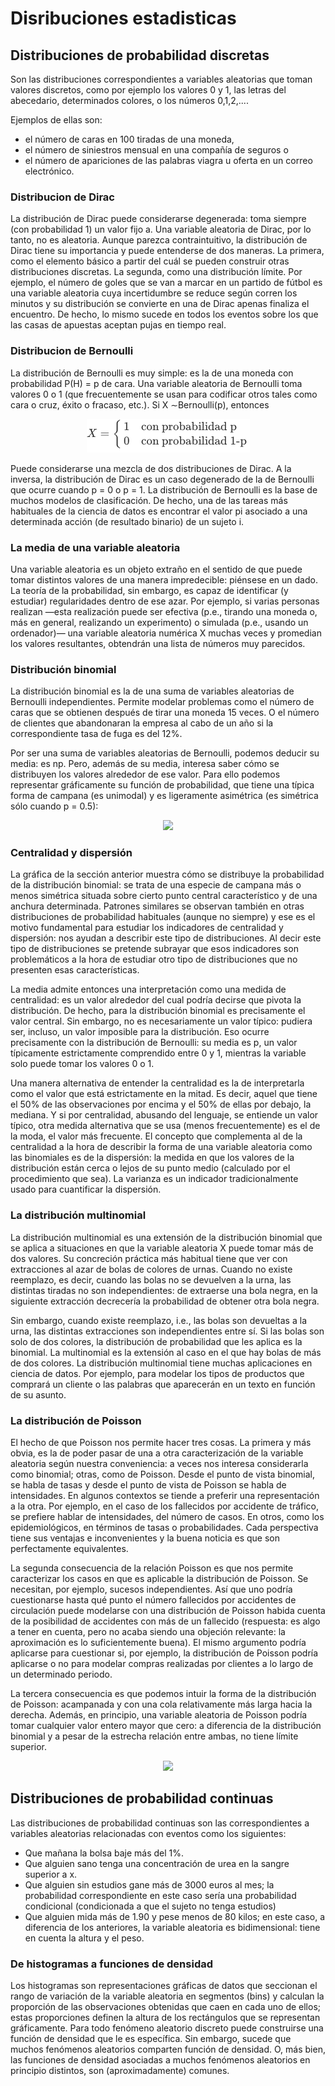 # Disribuciones estadisticas

## Distribuciones de probabilidad discretas
<p>Son las distribuciones correspondientes a variables aleatorias que toman valores discretos, como por ejemplo los valores 0 y 1, las letras del abecedario, determinados colores, o los números 0,1,2,....</p>

Ejemplos de ellas son:
* el número de caras en 100 tiradas de una moneda,
* el número de siniestros mensual en una compañía de seguros o
* el número de apariciones de las palabras viagra u oferta en un correo electrónico.

### Distribucion de Dirac
<p>La distribución de Dirac puede considerarse degenerada: toma siempre (con probabilidad 1) un valor fijo a. Una variable aleatoria de Dirac, por lo tanto, no es aleatoria. Aunque parezca contraintuitivo, la distribución de Dirac tiene su importancia y puede entenderse de dos maneras. La primera, como el elemento básico a partir del cuál se pueden construir otras distribuciones discretas.
La segunda, como una distribución límite. Por ejemplo, el número de goles que se van a marcar en un partido de fútbol es una variable aleatoria cuya incertidumbre se reduce según corren los minutos y su distribución se convierte en una de Dirac apenas finaliza el encuentro. De hecho, lo mismo sucede en todos los eventos sobre los que las casas de apuestas aceptan pujas en tiempo real.</p>

### Distribucion de Bernoulli
<p>La distribución de Bernoulli es muy simple: es la de una moneda con probabilidad P(H) = p de cara. Una variable aleatoria de Bernoulli toma valores 0 o 1 (que frecuentemente se usan para codificar otros tales como cara o cruz, éxito o fracaso, etc.). Si X ∼Bernoulli(p), entonces</p>

<p align="center">
  <img src="imagen.png" />
</p>

<p>Puede considerarse una mezcla de dos distribuciones de Dirac. A la inversa, la distribución de Dirac es un caso degenerado de la de Bernoulli que ocurre cuando 
p = 0 o p = 1.
La distribución de Bernoulli es la base de muchos modelos de clasificación. De hecho, una de las tareas más habituales de la ciencia de datos es encontrar el valor pi asociado a una determinada acción (de resultado binario) de un sujeto i.</p>

### La media de una variable aleatoria
<p>Una variable aleatoria es un objeto extraño en el sentido de que puede tomar distintos valores de una manera impredecible: piénsese en un dado. La teoría de la probabilidad, sin embargo, es capaz de identificar (y estudiar) regularidades dentro de ese azar. Por ejemplo, si varias personas realizan —esta realización puede ser efectiva (p.e., tirando una moneda o, más en general, realizando un experimento) o simulada (p.e., usando un ordenador)— una variable aleatoria numérica X muchas veces y promedian los valores resultantes, obtendrán una lista de números muy parecidos.</p>

### Distribución binomial
<p>La distribución binomial es la de una suma de variables aleatorias de Bernoulli independientes. Permite modelar problemas como el número de caras que se obtienen después de tirar una moneda 15 veces. O el número de clientes que abandonaran la empresa al cabo de un año si la correspondiente tasa de fuga es del 12%.</p>
<p>Por ser una suma de variables aleatorias de Bernoulli, podemos deducir su media: es np. Pero, además de su media, interesa saber cómo se distribuyen los valores alrededor de ese valor. Para ello podemos representar gráficamente su función de probabilidad, que tiene una típica forma de campana (es unimodal) y es ligeramente asimétrica (es simétrica sólo cuando p = 0.5):</p>

<p align="center">
  <img src="https://datanalytics.com/libro_estadistica/_main_files/figure-html/unnamed-chunk-48-1.png" />
</p>

### Centralidad y dispersión
<p>La gráfica de la sección anterior muestra cómo se distribuye la probabilidad de la distribución binomial: se trata de una especie de campana más o menos simétrica situada sobre cierto punto central característico y de una anchura determinada. Patrones similares se observan también en otras distribuciones de probabilidad habituales (aunque no siempre) y ese es el motivo fundamental para estudiar los indicadores de centralidad y dispersión: nos ayudan a describir este tipo de distribuciones. Al decir este tipo de distribuciones se pretende subrayar que esos indicadores son problemáticos a la hora de estudiar otro tipo de distribuciones que no presenten esas características.</p>
<p>La media admite entonces una interpretación como una medida de centralidad: es un valor alrededor del cual podría decirse que pivota la distribución. De hecho, para la distribución binomial es precisamente el valor central. Sin embargo, no es necesariamente un valor típico: pudiera ser, incluso, un valor imposible para la distribución. Eso ocurre precisamente con la distribución de Bernoulli: su media es p, un valor típicamente estrictamente comprendido entre 0 y 1, mientras la variable solo puede tomar los valores 0 o 1.</p>
<p>Una manera alternativa de entender la centralidad es la de interpretarla como el valor que está estrictamente en la mitad. Es decir, aquel que tiene el 50% de las observaciones por encima y el 50% de ellas por debajo, la mediana. Y si por centralidad, abusando del lenguaje, se entiende un valor típico, otra medida alternativa que se usa (menos frecuentemente) es el de la moda, el valor más frecuente. El concepto que complementa al de la centralidad a la hora de describir la forma de una variable aleatoria como las binomiales es de la dispersión: la medida en que los valores de la distribución están cerca o lejos de su punto medio (calculado por el procedimiento que sea). La varianza es un indicador tradicionalmente usado para cuantificar la dispersión.</p>

### La distribución multinomial
<p>La distribución multinomial es una extensión de la distribución binomial que se aplica a situaciones en que la variable aleatoria X puede tomar más de dos valores. Su concreción práctica más habitual tiene que ver con extracciones al azar de bolas de colores de urnas. Cuando no existe reemplazo, es decir, cuando las bolas no se devuelven a la urna, las distintas tiradas no son independientes: de extraerse una bola negra, en la siguiente extracción decrecería la probabilidad de obtener otra bola negra.</p>
<p>Sin embargo, cuando existe reemplazo, i.e., las bolas son devueltas a la urna, las distintas extracciones son independientes entre sí. Si las bolas son solo de dos colores, la distribución de probabilidad que les aplica es la binomial. La multinomial es la extensión al caso en el que hay bolas de más de dos colores. La distribución multinomial tiene muchas aplicaciones en ciencia de datos. Por ejemplo, para modelar los tipos de productos que comprará un cliente o las palabras que aparecerán en un texto en función de su asunto.</p>

### La distribución de Poisson
<p>El hecho de que Poisson nos permite hacer tres cosas. La primera y más obvia, es la de poder pasar de una a otra caracterización de la variable aleatoria según nuestra conveniencia: a veces nos interesa considerarla como binomial; otras, como de Poisson. Desde el punto de vista binomial, se habla de tasas y desde el punto de vista de Poisson se habla de intensidades. En algunos contextos se tiende a preferir una representación a la otra. Por ejemplo, en el caso de los fallecidos por accidente de tráfico, se prefiere hablar de intensidades, del número de casos. En otros, como los epidemiológicos, en términos de tasas o probabilidades. Cada perspectiva tiene sus ventajas e inconvenientes y la buena noticia es que son perfectamente equivalentes.</p>
<p>La segunda consecuencia de la relación Poisson es que nos permite caracterizar los casos en que es aplicable la distribución de Poisson. Se necesitan, por ejemplo, sucesos independientes. Así que uno podría cuestionarse hasta qué punto el número fallecidos por accidentes de circulación puede modelarse con una distribución de Poisson habida cuenta de la posibilidad de accidentes con más de un fallecido (respuesta: es algo a tener en cuenta, pero no acaba siendo una objeción relevante: la aproximación es lo suficientemente buena). El mismo argumento podría aplicarse para cuestionar si, por ejemplo, la distribución de Poisson podría aplicarse o no para modelar compras realizadas por clientes a lo largo de un determinado periodo.</p>
<p>La tercera consecuencia es que podemos intuir la forma de la distribución de Poisson: acampanada y con una cola relativamente más larga hacia la derecha. Además, en principio, una variable aleatoria de Poisson podría tomar cualquier valor entero mayor que cero: a diferencia de la distribución binomial y a pesar de la estrecha relación entre ambas, no tiene límite superior.</p>

<p align="center">
  <img src="https://datanalytics.com/libro_estadistica/_main_files/figure-html/unnamed-chunk-61-1.png" />
</p>

## Distribuciones de probabilidad continuas
Las distribuciones de probabilidad continuas son las correspondientes a variables aleatorias relacionadas con eventos como los siguientes:
* Que mañana la bolsa baje más del 1%.
* Que alguien sano tenga una concentración de urea en la sangre superior a x.
* Que alguien sin estudios gane más de 3000 euros al mes; la probabilidad correspondiente en este caso sería una probabilidad condicional (condicionada a que el sujeto no tenga estudios)
* Que alguien mida más de 1.90 y pese menos de 80 kilos; en este caso, a diferencia de los anteriores, la variable aleatoria es bidimensional: tiene en cuenta la altura y el peso.

### De histogramas a funciones de densidad

<p>Los histogramas son representaciones gráficas de datos que seccionan el rango de variación de la variable aleatoria en segmentos (bins) y calculan la proporción de las observaciones obtenidas que caen en cada uno de ellos; estas proporciones definen la altura de los rectángulos que se representan gráficamente. Para todo fenómeno aleatorio discreto puede construirse una función de densidad que le es específica. Sin embargo, sucede que muchos fenómenos aleatorios comparten función de densidad. O, más bien, las funciones de densidad asociadas a muchos fenómenos aleatorios en principio distintos, son (aproximadamente) comunes.</p>








   
